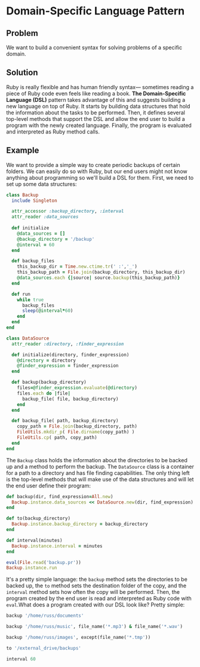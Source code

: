 # Domain-Specific Language Pattern

## Problem
We want to build a convenient syntax for solving problems of a specific domain.

## Solution
Ruby is really flexible and has human friendly syntax— sometimes reading a piece of Ruby code even feels like reading a book. **The Domain-Specific Language (DSL)** pattern takes advantage of this and suggests building a new language on top of Ruby. It starts by building data structures that hold the information about the tasks to be performed. Then, it defines several top-level methods that support the DSL and allow the end user to build a program with the newly created language. Finally, the program is evaluated and interpreted as Ruby method calls.

## Example
We want to provide a simple way to create periodic backups of certain folders. We can easily do so with Ruby, but our end users might not know anything about programming so we'll build a DSL for them. First, we need to set up some data structures:

```ruby
class Backup
  include Singleton

  attr_accessor :backup_directory, :interval
  attr_reader :data_sources
  
  def initialize
    @data_sources = []
    @backup_directory = '/backup'
    @interval = 60
  end

  def backup_files
    this_backup_dir = Time.new.ctime.tr(' :','_')
    this_backup_path = File.join(backup_directory, this_backup_dir)
    @data_sources.each {|source| source.backup(this_backup_path)}
  end

  def run
    while true
      backup_files
      sleep(@interval*60)
    end
  end
end

class DataSource
  attr_reader :directory, :finder_expression

  def initialize(directory, finder_expression)
    @directory = directory
    @finder_expression = finder_expression
  end

  def backup(backup_directory)
    files=@finder_expression.evaluate(@directory)
    files.each do |file|
      backup_file( file, backup_directory)
    end
  end

  def backup_file( path, backup_directory)
    copy_path = File.join(backup_directory, path)
    FileUtils.mkdir_p( File.dirname(copy_path) )
    FileUtils.cp( path, copy_path)
  end
end
```

The `Backup` class holds the information about the directories to be backed up and a method to perform the backup. The `DataSource` class is a container for a path to a directory and has file finding capabilities. The only thing left is the top-level methods that will make use of the data structures and will let the end user define their program:

```ruby
def backup(dir, find_expression=All.new)
  Backup.instance.data_sources << DataSource.new(dir, find_expression)
end

def to(backup_directory)
  Backup.instance.backup_directory = backup_directory
end

def interval(minutes)
  Backup.instance.interval = minutes
end

eval(File.read('backup.pr'))
Backup.instance.run
```

It's a pretty simple language: the `backup` method sets the directories to be backed up, the `to` method sets the destination folder of the copy, and the `interval` method sets how often the copy will be performed. Then, the program created by the end user is read and interpreted as Ruby code with `eval`.What does a program created with our DSL look like? Pretty simple:

```ruby
backup '/home/russ/documents'

backup '/home/russ/music', file_name('*.mp3') & file_name('*.wav')

backup '/home/russ/images', except(file_name('*.tmp'))

to '/external_drive/backups'

interval 60
```

